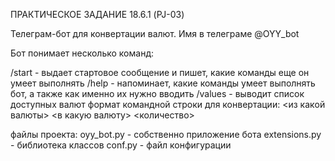 ПРАКТИЧЕСКОЕ ЗАДАНИЕ 18.6.1 (PJ-03)

Телеграм-бот для конвертации валют. Имя в телеграме @OYY_bot

Бот понимает несколько команд:

/start  - выдает стартовое сообщение и пишет, какие команды еще он умеет выполнять
/help   - напоминает, какие команды умеет выполнять бот, а также как именно их нужно вводить
/values - выводит список доступных валют
формат командной строки для конвертации: <из кaкoй валюты> <в кaкyю валюту> <количество>

файлы проекта: 
oyy_bot.py     - собственно приложение бота
extensions.py  - библиотека классов
conf.py        - файл конфигурации
